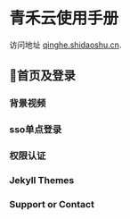 # 青禾云使用手册
访问地址 [qinghe.shidaoshu.cn](http://qinghe.shidaoshu.cn).
## 首页及登录

### 背景视频

### sso单点登录

### 权限认证

### Jekyll Themes

### Support or Contact
